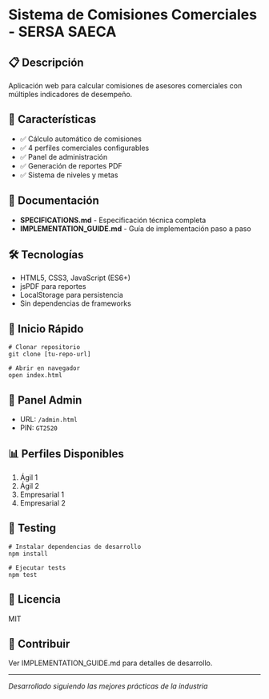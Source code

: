 # **Sistema de Comisiones Comerciales \- SERSA SAECA** 

## **📋 Descripción**

Aplicación web para calcular comisiones de asesores comerciales con múltiples indicadores de desempeño.

## **🚀 Características**

* ✅ Cálculo automático de comisiones  
* ✅ 4 perfiles comerciales configurables  
* ✅ Panel de administración  
* ✅ Generación de reportes PDF  
* ✅ Sistema de niveles y metas

## **📁 Documentación**

* **SPECIFICATIONS.md** \- Especificación técnica completa  
* **IMPLEMENTATION\_GUIDE.md** \- Guía de implementación paso a paso

## **🛠️ Tecnologías**

* HTML5, CSS3, JavaScript (ES6+)  
* jsPDF para reportes  
* LocalStorage para persistencia  
* Sin dependencias de frameworks

## **🏃 Inicio Rápido**

```shell
# Clonar repositorio
git clone [tu-repo-url]

# Abrir en navegador
open index.html
```

## **👤 Panel Admin**

* URL: `/admin.html`  
* PIN: `GT2520`

## **📊 Perfiles Disponibles**

1. Ágil 1  
2. Ágil 2  
3. Empresarial 1  
4. Empresarial 2

## **🧪 Testing**

```shell
# Instalar dependencias de desarrollo
npm install

# Ejecutar tests
npm test
```

## **📄 Licencia**

MIT

## **👥 Contribuir**

Ver IMPLEMENTATION\_GUIDE.md para detalles de desarrollo.

---

*Desarrollado siguiendo las mejores prácticas de la industria*

